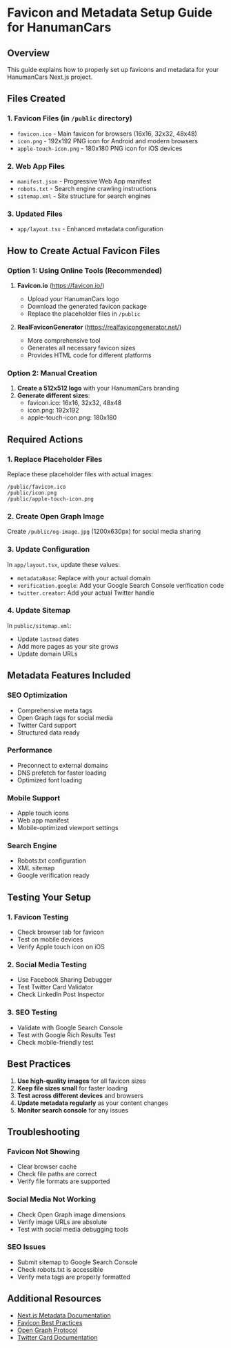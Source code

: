 # Favicon and Metadata Setup Guide for HanumanCars

## Overview
This guide explains how to properly set up favicons and metadata for your HanumanCars Next.js project.

## Files Created

### 1. Favicon Files (in `/public` directory)
- `favicon.ico` - Main favicon for browsers (16x16, 32x32, 48x48)
- `icon.png` - 192x192 PNG icon for Android and modern browsers
- `apple-touch-icon.png` - 180x180 PNG icon for iOS devices

### 2. Web App Files
- `manifest.json` - Progressive Web App manifest
- `robots.txt` - Search engine crawling instructions
- `sitemap.xml` - Site structure for search engines

### 3. Updated Files
- `app/layout.tsx` - Enhanced metadata configuration

## How to Create Actual Favicon Files

### Option 1: Using Online Tools (Recommended)

1. **Favicon.io** (https://favicon.io/)
   - Upload your HanumanCars logo
   - Download the generated favicon package
   - Replace the placeholder files in `/public`

2. **RealFaviconGenerator** (https://realfavicongenerator.net/)
   - More comprehensive tool
   - Generates all necessary favicon sizes
   - Provides HTML code for different platforms

### Option 2: Manual Creation

1. **Create a 512x512 logo** with your HanumanCars branding
2. **Generate different sizes**:
   - favicon.ico: 16x16, 32x32, 48x48
   - icon.png: 192x192
   - apple-touch-icon.png: 180x180

## Required Actions

### 1. Replace Placeholder Files
Replace these placeholder files with actual images:
```
/public/favicon.ico
/public/icon.png
/public/apple-touch-icon.png
```

### 2. Create Open Graph Image
Create `/public/og-image.jpg` (1200x630px) for social media sharing

### 3. Update Configuration
In `app/layout.tsx`, update these values:
- `metadataBase`: Replace with your actual domain
- `verification.google`: Add your Google Search Console verification code
- `twitter.creator`: Add your actual Twitter handle

### 4. Update Sitemap
In `public/sitemap.xml`:
- Update `lastmod` dates
- Add more pages as your site grows
- Update domain URLs

## Metadata Features Included

### SEO Optimization
- Comprehensive meta tags
- Open Graph tags for social media
- Twitter Card support
- Structured data ready

### Performance
- Preconnect to external domains
- DNS prefetch for faster loading
- Optimized font loading

### Mobile Support
- Apple touch icons
- Web app manifest
- Mobile-optimized viewport settings

### Search Engine
- Robots.txt configuration
- XML sitemap
- Google verification ready

## Testing Your Setup

### 1. Favicon Testing
- Check browser tab for favicon
- Test on mobile devices
- Verify Apple touch icon on iOS

### 2. Social Media Testing
- Use Facebook Sharing Debugger
- Test Twitter Card Validator
- Check LinkedIn Post Inspector

### 3. SEO Testing
- Validate with Google Search Console
- Test with Google Rich Results Test
- Check mobile-friendly test

## Best Practices

1. **Use high-quality images** for all favicon sizes
2. **Keep file sizes small** for faster loading
3. **Test across different devices** and browsers
4. **Update metadata regularly** as your content changes
5. **Monitor search console** for any issues

## Troubleshooting

### Favicon Not Showing
- Clear browser cache
- Check file paths are correct
- Verify file formats are supported

### Social Media Not Working
- Check Open Graph image dimensions
- Verify image URLs are absolute
- Test with social media debugging tools

### SEO Issues
- Submit sitemap to Google Search Console
- Check robots.txt is accessible
- Verify meta tags are properly formatted

## Additional Resources

- [Next.js Metadata Documentation](https://nextjs.org/docs/app/building-your-application/optimizing/metadata)
- [Favicon Best Practices](https://web.dev/favicon/)
- [Open Graph Protocol](https://ogp.me/)
- [Twitter Card Documentation](https://developer.twitter.com/en/docs/twitter-for-websites/cards/overview/abouts-cards) 